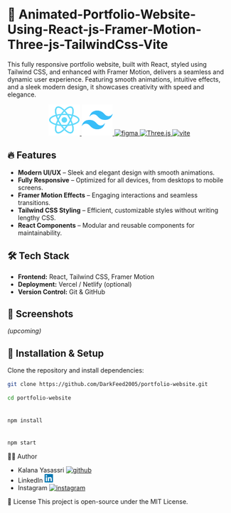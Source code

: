 # 🚀 Animated-Portfolio-Website-Using-React-js-Framer-Motion-Three-js-TailwindCss-Vite

This fully responsive portfolio website, built with React, styled using Tailwind CSS, and enhanced with Framer Motion, delivers a seamless and dynamic user experience. Featuring smooth animations, intuitive effects, and a sleek modern design, it showcases creativity with speed and elegance. 

<p align="center">
<a href="https://react.dev/" target="_blank" rel="noreferrer"> <img src="https://raw.githubusercontent.com/devicons/devicon/master/icons/react/react-original.svg" alt="react" width="70" height="70"/> </a>
<a href="https://tailwindcss.com/" target="_blank" rel="noreferrer"> <img src="https://raw.githubusercontent.com/devicons/devicon/master/icons/tailwindcss/tailwindcss-original.svg" alt="tailwindcss" width="70" height="70"/> </a>
<a href="https://www.figma.com/" target="_blank" rel="noreferrer"> <img src="https://attact.co/_next/image?url=%2Fframer-motion-logo.png&w=1080&q=75" alt="figma" width="90" height="80"/> </a>
<a href="https://www.w3schools.com/html/" target="_blank" rel="noreferrer"> <img src="https://skillicons.dev/icons?i=threejs" alt="Three.js" width="70" height="70"/> </a> 
 <a href="https://www.w3schools.com/html/" target="_blank" rel="noreferrer"> <img src="https://skillicons.dev/icons?i=vite" alt="vite" width="70" height="70"/> </a>
</p>

## 🔥 Features

- **Modern UI/UX** – Sleek and elegant design with smooth animations.
- **Fully Responsive** – Optimized for all devices, from desktops to mobile screens.
- **Framer Motion Effects** – Engaging interactions and seamless transitions.
- **Tailwind CSS Styling** – Efficient, customizable styles without writing lengthy CSS.
- **React Components** – Modular and reusable components for maintainability.

## 🛠️ Tech Stack

- **Frontend:** React, Tailwind CSS, Framer Motion
- **Deployment:** Vercel / Netlify (optional)
- **Version Control:** Git & GitHub

## 📸 Screenshots

*(upcoming)*

## 🚀 Installation & Setup

Clone the repository and install dependencies:

```sh
git clone https://github.com/DarkFeed2005/portfolio-website.git
```
```bash
cd portfolio-website


npm install


npm start
```
👨‍💻 Author
 
- Kalana Yasassri  <a href="https://github.com/DarkFeed2005" target="_blank" rel="noreferrer"> <img src="https://skillicons.dev/icons?i=github" alt="github" width="20" height="20"/> </a>
- LinkedIn <a href="https://www.linkedin.com/in/kalana-yasassri-684591251/" target="_blank" rel="noreferrer"> <img src="https://raw.githubusercontent.com/devicons/devicon/master/icons/linkedin/linkedin-original.svg" alt="linkedin" width="20" height="20"/> </a>
- Instagram <a href="https://www.instagram.com/kalana_yasassri/" target="_blank" rel="noreferrer"> <img src="https://skillicons.dev/icons?i=instagram" alt="instagram" width="20" height="20"/> </a> 
  
🎨 License
This project is open-source under the MIT License.

